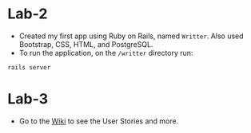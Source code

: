 # Lab-2
- Created my first app using Ruby on Rails, named `Writter`. Also used Bootstrap, CSS, HTML, and PostgreSQL. 
- To run the application, on the `/writter` directory run: 
```
rails server
```
# Lab-3
- Go to the [Wiki](https://github.com/beatricebretti/Lab-2/wiki) to see the User Stories and more. 
